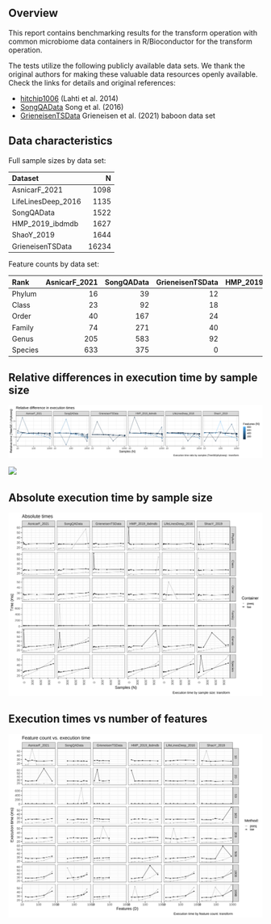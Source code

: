Overview
--------

This report contains benchmarking results for the transform operation
with common microbiome data containers in R/Bioconductor for the
transform operation.

The tests utilize the following publicly available data sets. We thank
the original authors for making these valuable data resources openly
available. Check the links for details and original references:

-   [hitchip1006](https://github.com/microbiome/miaTime/blob/master/R/data.R)
    (Lahti et al. 2014)
-   [SongQAData](https://microbiome.github.io/microbiomeDataSets/reference/SongQAData.html)
    Song et al. (2016)
-   [GrieneisenTSData](https://microbiome.github.io/microbiomeDataSets/reference/GrieneisenTSData.html)
    Grieneisen et al. (2021) baboon data set

Data characteristics
--------------------

Full sample sizes by data set:

<table>
<thead>
<tr class="header">
<th style="text-align: left;">Dataset</th>
<th style="text-align: right;">N</th>
</tr>
</thead>
<tbody>
<tr class="odd">
<td style="text-align: left;">AsnicarF_2021</td>
<td style="text-align: right;">1098</td>
</tr>
<tr class="even">
<td style="text-align: left;">LifeLinesDeep_2016</td>
<td style="text-align: right;">1135</td>
</tr>
<tr class="odd">
<td style="text-align: left;">SongQAData</td>
<td style="text-align: right;">1522</td>
</tr>
<tr class="even">
<td style="text-align: left;">HMP_2019_ibdmdb</td>
<td style="text-align: right;">1627</td>
</tr>
<tr class="odd">
<td style="text-align: left;">ShaoY_2019</td>
<td style="text-align: right;">1644</td>
</tr>
<tr class="even">
<td style="text-align: left;">GrieneisenTSData</td>
<td style="text-align: right;">16234</td>
</tr>
</tbody>
</table>

Feature counts by data set:

<table>
<colgroup>
<col style="width: 8%" />
<col style="width: 14%" />
<col style="width: 11%" />
<col style="width: 17%" />
<col style="width: 16%" />
<col style="width: 19%" />
<col style="width: 11%" />
</colgroup>
<thead>
<tr class="header">
<th style="text-align: left;">Rank</th>
<th style="text-align: right;">AsnicarF_2021</th>
<th style="text-align: right;">SongQAData</th>
<th style="text-align: right;">GrieneisenTSData</th>
<th style="text-align: right;">HMP_2019_ibdmdb</th>
<th style="text-align: right;">LifeLinesDeep_2016</th>
<th style="text-align: right;">ShaoY_2019</th>
</tr>
</thead>
<tbody>
<tr class="odd">
<td style="text-align: left;">Phylum</td>
<td style="text-align: right;">16</td>
<td style="text-align: right;">39</td>
<td style="text-align: right;">12</td>
<td style="text-align: right;">15</td>
<td style="text-align: right;">13</td>
<td style="text-align: right;">14</td>
</tr>
<tr class="even">
<td style="text-align: left;">Class</td>
<td style="text-align: right;">23</td>
<td style="text-align: right;">92</td>
<td style="text-align: right;">18</td>
<td style="text-align: right;">24</td>
<td style="text-align: right;">24</td>
<td style="text-align: right;">26</td>
</tr>
<tr class="odd">
<td style="text-align: left;">Order</td>
<td style="text-align: right;">40</td>
<td style="text-align: right;">167</td>
<td style="text-align: right;">24</td>
<td style="text-align: right;">41</td>
<td style="text-align: right;">38</td>
<td style="text-align: right;">48</td>
</tr>
<tr class="even">
<td style="text-align: left;">Family</td>
<td style="text-align: right;">74</td>
<td style="text-align: right;">271</td>
<td style="text-align: right;">40</td>
<td style="text-align: right;">69</td>
<td style="text-align: right;">65</td>
<td style="text-align: right;">90</td>
</tr>
<tr class="odd">
<td style="text-align: left;">Genus</td>
<td style="text-align: right;">205</td>
<td style="text-align: right;">583</td>
<td style="text-align: right;">92</td>
<td style="text-align: right;">196</td>
<td style="text-align: right;">200</td>
<td style="text-align: right;">255</td>
</tr>
<tr class="even">
<td style="text-align: left;">Species</td>
<td style="text-align: right;">633</td>
<td style="text-align: right;">375</td>
<td style="text-align: right;">0</td>
<td style="text-align: right;">579</td>
<td style="text-align: right;">637</td>
<td style="text-align: right;">819</td>
</tr>
</tbody>
</table>

Relative differences in execution time by sample size
-----------------------------------------------------

![](figs/transform_first_ratio.png)

![](figs/transform_second_ratio.png)

Absolute execution time by sample size
--------------------------------------

![](figs/transform_abs_by_time.png)

Execution times vs number of features
-------------------------------------

![](figs/transform_multi_ex_time.png)
